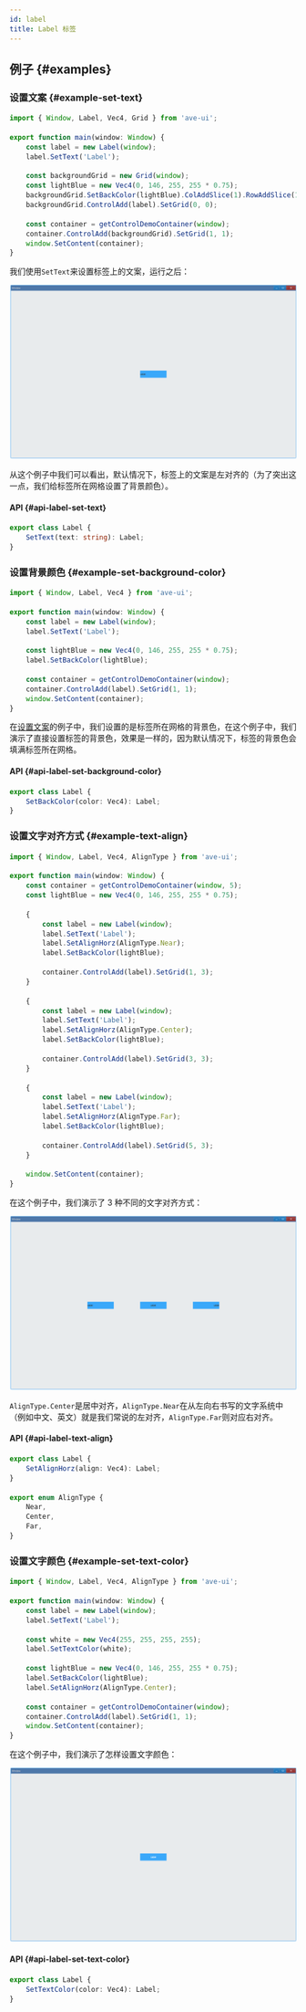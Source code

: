 ```yaml
---
id: label
title: Label 标签
---
```


<!-- ## 简介 {#introduction}

TODO：以后添加对标签的整体介绍。 -->

## 例子 {#examples}

### 设置文案 {#example-set-text}

```ts {4-5}
import { Window, Label, Vec4, Grid } from 'ave-ui';

export function main(window: Window) {
    const label = new Label(window);
    label.SetText('Label');

    const backgroundGrid = new Grid(window);
    const lightBlue = new Vec4(0, 146, 255, 255 * 0.75);
    backgroundGrid.SetBackColor(lightBlue).ColAddSlice(1).RowAddSlice(1);
    backgroundGrid.ControlAdd(label).SetGrid(0, 0);

    const container = getControlDemoContainer(window);
    container.ControlAdd(backgroundGrid).SetGrid(1, 1);
    window.SetContent(container);
}
```

我们使用`SetText`来设置标签上的文案，运行之后：

![label set text](./assets/label-set-text.png)

从这个例子中我们可以看出，默认情况下，标签上的文案是左对齐的（为了突出这一点，我们给标签所在网格设置了背景颜色）。

#### API {#api-label-set-text}

```ts
export class Label {
    SetText(text: string): Label;
}
```

### 设置背景颜色 {#example-set-background-color}

```ts {7-8}
import { Window, Label, Vec4 } from 'ave-ui';

export function main(window: Window) {
    const label = new Label(window);
    label.SetText('Label');

    const lightBlue = new Vec4(0, 146, 255, 255 * 0.75);
    label.SetBackColor(lightBlue);

    const container = getControlDemoContainer(window);
    container.ControlAdd(label).SetGrid(1, 1);
    window.SetContent(container);
}
```

在[设置文案](#example-set-text)的例子中，我们设置的是标签所在网格的背景色，在这个例子中，我们演示了直接设置标签的背景色，效果是一样的，因为默认情况下，标签的背景色会填满标签所在网格。

#### API {#api-label-set-background-color}

```ts
export class Label {
    SetBackColor(color: Vec4): Label;
}
```

### 设置文字对齐方式 {#example-text-align}

```ts {10,19,28}
import { Window, Label, Vec4, AlignType } from 'ave-ui';

export function main(window: Window) {
    const container = getControlDemoContainer(window, 5);
    const lightBlue = new Vec4(0, 146, 255, 255 * 0.75);

    {
        const label = new Label(window);
        label.SetText('Label');
        label.SetAlignHorz(AlignType.Near);
        label.SetBackColor(lightBlue);

        container.ControlAdd(label).SetGrid(1, 3);
    }

    {
        const label = new Label(window);
        label.SetText('Label');
        label.SetAlignHorz(AlignType.Center);
        label.SetBackColor(lightBlue);

        container.ControlAdd(label).SetGrid(3, 3);
    }

    {
        const label = new Label(window);
        label.SetText('Label');
        label.SetAlignHorz(AlignType.Far);
        label.SetBackColor(lightBlue);

        container.ControlAdd(label).SetGrid(5, 3);
    }

    window.SetContent(container);
}
```

在这个例子中，我们演示了 3 种不同的文字对齐方式：

![label text align](./assets/label-text-align.png)

`AlignType.Center`是居中对齐，`AlignType.Near`在从左向右书写的文字系统中（例如中文、英文）就是我们常说的左对齐，`AlignType.Far`则对应右对齐。

#### API {#api-label-text-align}

```ts
export class Label {
    SetAlignHorz(align: Vec4): Label;
}

export enum AlignType {
    Near,
    Center,
    Far,
}
```

### 设置文字颜色 {#example-set-text-color}

```ts {7-8}
import { Window, Label, Vec4, AlignType } from 'ave-ui';

export function main(window: Window) {
    const label = new Label(window);
    label.SetText('Label');

    const white = new Vec4(255, 255, 255, 255);
    label.SetTextColor(white);

    const lightBlue = new Vec4(0, 146, 255, 255 * 0.75);
    label.SetBackColor(lightBlue);
    label.SetAlignHorz(AlignType.Center);

    const container = getControlDemoContainer(window);
    container.ControlAdd(label).SetGrid(1, 1);
    window.SetContent(container);
}
```

在这个例子中，我们演示了怎样设置文字颜色：

![label text color](./assets/label-text-color.png)

#### API {#api-label-set-text-color}

```ts
export class Label {
    SetTextColor(color: Vec4): Label;
}
```
